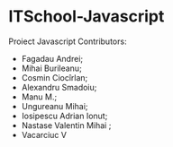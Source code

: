 # ITSchool-Javascript
Proiect Javascript
Contributors:

- Fagadau Andrei;
- Mihai Burileanu;
- Cosmin Ciocîrlan;
- Alexandru Smadoiu;
- Manu M.;
- Ungureanu Mihai;
- Iosipescu Adrian Ionut;
- Nastase Valentin Mihai ;
- Vacarciuc V